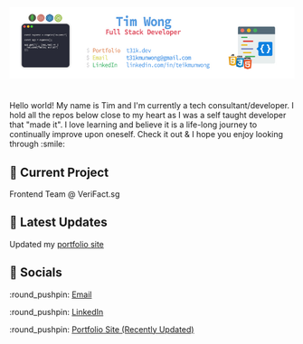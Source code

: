 <img align="center" src="https://raw.githubusercontent.com/T31K/T31K/master/BG%20linkedin%20NEW.jpg"/>   

#
<p> Hello world! My name is Tim and I'm currently a tech consultant/developer. I hold all the repos below close to my heart as I was a self taught developer that "made it". I love learning and believe it is a life-long journey to continually improve upon oneself. Check it out & I hope you enjoy looking through :smile:


## 🔭 Current Project
Frontend Team @ VeriFact.sg


## :star2: Latest Updates
Updated my <a href="https://t31k.dev">portfolio site</a>


## :key: Socials
<p>:round_pushpin: <a href="mailto:t31kmunwong@gmail.com">Email</a></p>
<p>:round_pushpin: <a href="https://linkedin.com/in/teikmunwong">LinkedIn</a></p>
<p>:round_pushpin: <a href="https://t31k.dev">Portfolio Site (Recently  Updated)</a></p>
